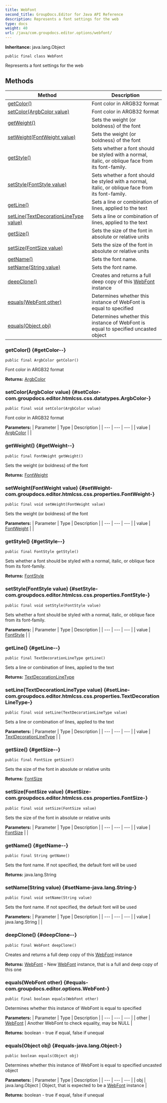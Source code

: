 ```yaml
---
title: WebFont
second_title: GroupDocs.Editor for Java API Reference
description: Represents a font settings for the web
type: docs
weight: 40
url: /java/com.groupdocs.editor.options/webfont/
---
```

**Inheritance:**
java.lang.Object
```
public final class WebFont
```

Represents a font settings for the web
## Methods

| Method | Description |
| --- | --- |
| [getColor()](#getColor--) | Font color in ARGB32 format |
| [setColor(ArgbColor value)](#setColor-com.groupdocs.editor.htmlcss.css.datatypes.ArgbColor-) | Font color in ARGB32 format |
| [getWeight()](#getWeight--) | Sets the weight (or boldness) of the font |
| [setWeight(FontWeight value)](#setWeight-com.groupdocs.editor.htmlcss.css.properties.FontWeight-) | Sets the weight (or boldness) of the font |
| [getStyle()](#getStyle--) | Sets whether a font should be styled with a normal, italic, or oblique face from its font-family. |
| [setStyle(FontStyle value)](#setStyle-com.groupdocs.editor.htmlcss.css.properties.FontStyle-) | Sets whether a font should be styled with a normal, italic, or oblique face from its font-family. |
| [getLine()](#getLine--) | Sets a line or combination of lines, applied to the text |
| [setLine(TextDecorationLineType value)](#setLine-com.groupdocs.editor.htmlcss.css.properties.TextDecorationLineType-) | Sets a line or combination of lines, applied to the text |
| [getSize()](#getSize--) | Sets the size of the font in absolute or relative units |
| [setSize(FontSize value)](#setSize-com.groupdocs.editor.htmlcss.css.properties.FontSize-) | Sets the size of the font in absolute or relative units |
| [getName()](#getName--) | Sets the font name. |
| [setName(String value)](#setName-java.lang.String-) | Sets the font name. |
| [deepClone()](#deepClone--) | Creates and returns a full deep copy of this [WebFont](../../com.groupdocs.editor.options/webfont) instance |
| [equals(WebFont other)](#equals-com.groupdocs.editor.options.WebFont-) | Determines whether this instance of WebFont is equal to specified |
| [equals(Object obj)](#equals-java.lang.Object-) | Determines whether this instance of WebFont is equal to specified uncasted object |
### getColor() {#getColor--}
```
public final ArgbColor getColor()
```


Font color in ARGB32 format

**Returns:**
[ArgbColor](../../com.groupdocs.editor.htmlcss.css.datatypes/argbcolor)
### setColor(ArgbColor value) {#setColor-com.groupdocs.editor.htmlcss.css.datatypes.ArgbColor-}
```
public final void setColor(ArgbColor value)
```


Font color in ARGB32 format

**Parameters:**
| Parameter | Type | Description |
| --- | --- | --- |
| value | [ArgbColor](../../com.groupdocs.editor.htmlcss.css.datatypes/argbcolor) |  |

### getWeight() {#getWeight--}
```
public final FontWeight getWeight()
```


Sets the weight (or boldness) of the font

**Returns:**
[FontWeight](../../com.groupdocs.editor.htmlcss.css.properties/fontweight)
### setWeight(FontWeight value) {#setWeight-com.groupdocs.editor.htmlcss.css.properties.FontWeight-}
```
public final void setWeight(FontWeight value)
```


Sets the weight (or boldness) of the font

**Parameters:**
| Parameter | Type | Description |
| --- | --- | --- |
| value | [FontWeight](../../com.groupdocs.editor.htmlcss.css.properties/fontweight) |  |

### getStyle() {#getStyle--}
```
public final FontStyle getStyle()
```


Sets whether a font should be styled with a normal, italic, or oblique face from its font-family.

**Returns:**
[FontStyle](../../com.groupdocs.editor.htmlcss.css.properties/fontstyle)
### setStyle(FontStyle value) {#setStyle-com.groupdocs.editor.htmlcss.css.properties.FontStyle-}
```
public final void setStyle(FontStyle value)
```


Sets whether a font should be styled with a normal, italic, or oblique face from its font-family.

**Parameters:**
| Parameter | Type | Description |
| --- | --- | --- |
| value | [FontStyle](../../com.groupdocs.editor.htmlcss.css.properties/fontstyle) |  |

### getLine() {#getLine--}
```
public final TextDecorationLineType getLine()
```


Sets a line or combination of lines, applied to the text

**Returns:**
[TextDecorationLineType](../../com.groupdocs.editor.htmlcss.css.properties/textdecorationlinetype)
### setLine(TextDecorationLineType value) {#setLine-com.groupdocs.editor.htmlcss.css.properties.TextDecorationLineType-}
```
public final void setLine(TextDecorationLineType value)
```


Sets a line or combination of lines, applied to the text

**Parameters:**
| Parameter | Type | Description |
| --- | --- | --- |
| value | [TextDecorationLineType](../../com.groupdocs.editor.htmlcss.css.properties/textdecorationlinetype) |  |

### getSize() {#getSize--}
```
public final FontSize getSize()
```


Sets the size of the font in absolute or relative units

**Returns:**
[FontSize](../../com.groupdocs.editor.htmlcss.css.properties/fontsize)
### setSize(FontSize value) {#setSize-com.groupdocs.editor.htmlcss.css.properties.FontSize-}
```
public final void setSize(FontSize value)
```


Sets the size of the font in absolute or relative units

**Parameters:**
| Parameter | Type | Description |
| --- | --- | --- |
| value | [FontSize](../../com.groupdocs.editor.htmlcss.css.properties/fontsize) |  |

### getName() {#getName--}
```
public final String getName()
```


Sets the font name. If not specified, the default font will be used

**Returns:**
java.lang.String
### setName(String value) {#setName-java.lang.String-}
```
public final void setName(String value)
```


Sets the font name. If not specified, the default font will be used

**Parameters:**
| Parameter | Type | Description |
| --- | --- | --- |
| value | java.lang.String |  |

### deepClone() {#deepClone--}
```
public final WebFont deepClone()
```


Creates and returns a full deep copy of this [WebFont](../../com.groupdocs.editor.options/webfont) instance

**Returns:**
[WebFont](../../com.groupdocs.editor.options/webfont) - New [WebFont](../../com.groupdocs.editor.options/webfont) instance, that is a full and deep copy of this one
### equals(WebFont other) {#equals-com.groupdocs.editor.options.WebFont-}
```
public final boolean equals(WebFont other)
```


Determines whether this instance of WebFont is equal to specified

**Parameters:**
| Parameter | Type | Description |
| --- | --- | --- |
| other | [WebFont](../../com.groupdocs.editor.options/webfont) | Another WebFont to check equality, may be NULL |

**Returns:**
boolean - true if equal, false if unequal
### equals(Object obj) {#equals-java.lang.Object-}
```
public boolean equals(Object obj)
```


Determines whether this instance of WebFont is equal to specified uncasted object

**Parameters:**
| Parameter | Type | Description |
| --- | --- | --- |
| obj | java.lang.Object | Object, that is expected to be a [WebFont](../../com.groupdocs.editor.options/webfont) instance |

**Returns:**
boolean - true if equal, false if unequal
